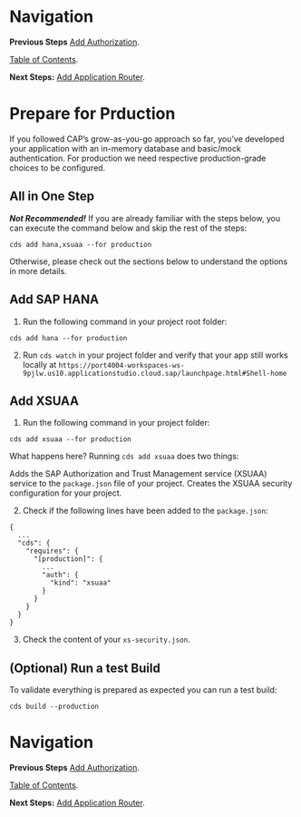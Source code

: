 # Navigation

**Previous Steps**
 [Add Authorization](06_Add_Authorization.md).

[Table of Contents](Table_of_Contents.md).

**Next Steps:**
[Add Application Router](08_Add_Application_Router.md).

# Prepare for Prduction

If you followed CAP’s grow-as-you-go approach so far, you’ve developed your application with an 
in-memory database and basic/mock authentication. For production we need respective 
production-grade choices to be configured.

## All in One Step

**_Not Recommended!_** If you are already familiar with the steps below, you can execute the command below 
and skip the rest of the steps:

```
cds add hana,xsuaa --for production
```

Otherwise, please check out the sections below to understand the options in more details.

## Add SAP HANA

1. Run the following command in your project root folder:

```
cds add hana --for production
```

2. Run `cds watch` in your project folder and verify that your app still works locally at `https://port4004-workspaces-ws-9pjlw.us10.applicationstudio.cloud.sap/launchpage.html#Shell-home`

## Add XSUAA

1. Run the following command in your project folder:

```
cds add xsuaa --for production
```

What happens here? Running `cds add xsuaa` does two things:

Adds the SAP Authorization and Trust Management service (XSUAA) service to the `package.json` file of your project.
Creates the XSUAA security configuration for your project.

2. Check if the following lines have been added to the `package.json`:

```
{
  ...
  "cds": {
    "requires": {
      "[production]": {
        ...
        "auth": {
          "kind": "xsuaa"
        }
      }
    }
  }
}
```

3. Check the content of your `xs-security.json`.

## (Optional) Run a test Build

To validate everything is prepared as expected you can run a test build:

```
cds build --production
```

# Navigation

**Previous Steps**
 [Add Authorization](06_Add_Authorization.md).

[Table of Contents](Table_of_Contents.md).

**Next Steps:**
[Add Application Router](08_Add_Application_Router.md).
